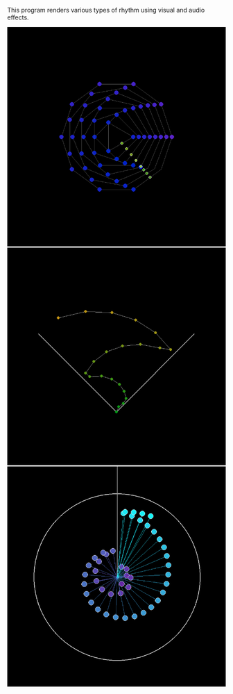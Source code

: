 This program renders various types of rhythm using visual and audio effects.

![alt text](clock.png)
![alt text](chain.png)
![alt text](marble.png)
